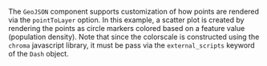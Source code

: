 The `GeoJSON` component supports customization of how points are rendered via the `pointToLayer` option. In this example, a scatter plot is created by rendering the points as circle markers colored based on a feature value (population density). Note that since the colorscale is constructed using the `chroma` javascript library, it must be pass via the `external_scripts` keyword of the `Dash` object.